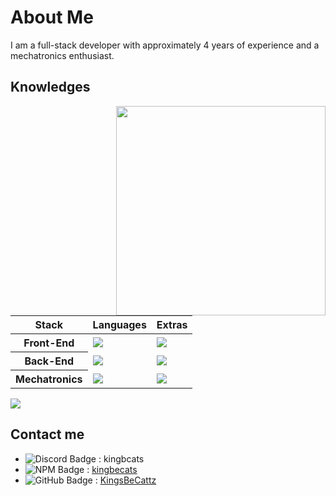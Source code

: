 # About Me 

I am a full-stack developer with approximately 4 years of experience and a mechatronics enthusiast.

## Knowledges
  <!-- <img align="right" src="https://github-readme-stats.vercel.app/api/top-langs/?username=KingsBeCattz&theme=react&count_private=true" /> -->
  <img width="335" align="right" src="https://github-readme-stats.vercel.app/api?username=KingsBeCattz&theme=react&show_icons=true&include_all_commits=true" />
  
  <div>
    <table>
    <thead>
      <tr>
        <th scope="col">Stack</th>
        <th scope="col">Languages</th>
        <th scope="col">Extras</th>
      </tr>
    </thead>
    <tbody>
      <tr>
        <th scope="row">Front-End</th>
        <td><a href="https://skillicons.dev" target="_blank"><img src="https://skillicons.dev/icons?i=ts,js,css,html&perline=3" /></a></td>
        <td><a href="https://skillicons.dev" target="_blank"><img src="https://skillicons.dev/icons?i=astro,react,tailwind&perline=3" /></a></td>
      </tr>
      <tr>
        <th scope="row">Back-End</th>
        <td><a href="https://skillicons.dev" target="_blank"><img src="https://skillicons.dev/icons?i=ts,js,cpp,rust,haxe&perline=3" /></a></td>
        <td><a href="https://skillicons.dev" target="_blank"><img src="https://skillicons.dev/icons?i=express,bun,haxeflixel&perline=3" /></a></td>
      </tr>
      <tr>
        <th scope="row">Mechatronics</th>
        <td><a href="https://skillicons.dev" target="_blank"><img src="https://skillicons.dev/icons?i=cpp&perline=3" /></a></td>
        <td><a href="https://skillicons.dev" target="_blank"><img src="https://skillicons.dev/icons?i=arduino&perline=3" /></a></td>
      </tr>
    </tbody>
    </table>
  </div>

  <img align="center" src="https://github-readme-stats.vercel.app/api/wakatime?username=kingsbecats&layout=compact" />

## Contact me
- <img src="https://img.shields.io/badge/-Discord-000000?labelColor=5568f2&logo=discord&logoColor=ffffff" alt="Discord Badge"/> : kingbcats
- <img src="https://img.shields.io/badge/-NPM-000000?labelColor=cd0000&logo=npm&logoColor=ffffff" alt="NPM Badge"/> : [kingbecats](https://www.npmjs.com/~kingbecats)
- <img src="https://img.shields.io/badge/-GitHub-000000?logo=github&logoColor=ffffff" alt="GitHub Badge"/> : [KingsBeCattz](https://github.com/KingsBeCattz/)

